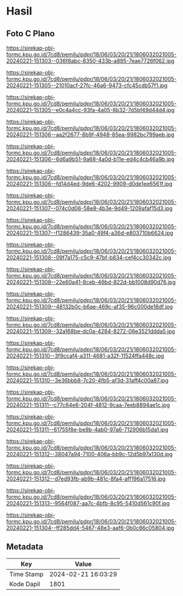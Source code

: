 # Hasil

## Foto C Plano

https://sirekap-obj-formc.kpu.go.id/7cd8/pemilu/pdpr/18/06/03/20/21/1806032021005-20240221-151303--036f8abc-8350-433b-a895-7eae7726f062.jpg

https://sirekap-obj-formc.kpu.go.id/7cd8/pemilu/pdpr/18/06/03/20/21/1806032021005-20240221-151305--21010acf-27fc-46a6-9473-cfc45cdb57f1.jpg

https://sirekap-obj-formc.kpu.go.id/7cd8/pemilu/pdpr/18/06/03/20/21/1806032021005-20240221-151305--e0c4a4cc-93fa-4a05-8b32-7d5bf49d44d4.jpg

https://sirekap-obj-formc.kpu.go.id/7cd8/pemilu/pdpr/18/06/03/20/21/1806032021005-20240221-151306--aa2f2677-8b9f-4948-85ea-9982bc799aeb.jpg

https://sirekap-obj-formc.kpu.go.id/7cd8/pemilu/pdpr/18/06/03/20/21/1806032021005-20240221-151306--6d6a9b51-9a68-4a0d-b11e-ed4c4cb46a9b.jpg

https://sirekap-obj-formc.kpu.go.id/7cd8/pemilu/pdpr/18/06/03/20/21/1806032021005-20240221-151306--fd14d4ed-9de6-4202-9909-d0de1ee6561f.jpg

https://sirekap-obj-formc.kpu.go.id/7cd8/pemilu/pdpr/18/06/03/20/21/1806032021005-20240221-151307--074c0d06-58e8-4b3e-9d49-1209afaf15d3.jpg

https://sirekap-obj-formc.kpu.go.id/7cd8/pemilu/pdpr/18/06/03/20/21/1806032021005-20240221-151307--f1286439-35a0-49f4-a36d-e803710b6624.jpg

https://sirekap-obj-formc.kpu.go.id/7cd8/pemilu/pdpr/18/06/03/20/21/1806032021005-20240221-151308--09f7a175-c5c9-47bf-b834-cef4cc30342c.jpg

https://sirekap-obj-formc.kpu.go.id/7cd8/pemilu/pdpr/18/06/03/20/21/1806032021005-20240221-151308--22e60a41-8ceb-46bd-822d-bb1008d90d76.jpg

https://sirekap-obj-formc.kpu.go.id/7cd8/pemilu/pdpr/18/06/03/20/21/1806032021005-20240221-151309--48132b0c-b6ae-469c-af35-96c000de18df.jpg

https://sirekap-obj-formc.kpu.go.id/7cd8/pemilu/pdpr/18/06/03/20/21/1806032021005-20240221-151309--32a168be-dc0a-4284-8272-06e3521ddda5.jpg

https://sirekap-obj-formc.kpu.go.id/7cd8/pemilu/pdpr/18/06/03/20/21/1806032021005-20240221-151310--3f9ccaf4-a311-4681-a32f-11524ffa448c.jpg

https://sirekap-obj-formc.kpu.go.id/7cd8/pemilu/pdpr/18/06/03/20/21/1806032021005-20240221-151310--3e36bbb8-7c20-4fb5-af3d-31aff4c00a87.jpg

https://sirekap-obj-formc.kpu.go.id/7cd8/pemilu/pdpr/18/06/03/20/21/1806032021005-20240221-151311--c77c64e6-204f-4812-9caa-7eeb8894ae1c.jpg

https://sirekap-obj-formc.kpu.go.id/7cd8/pemilu/pdpr/18/06/03/20/21/1806032021005-20240221-151311--61755f8e-be9b-4ab0-97a6-712906b15da1.jpg

https://sirekap-obj-formc.kpu.go.id/7cd8/pemilu/pdpr/18/06/03/20/21/1806032021005-20240221-151312--38047a94-7100-406a-bb9c-12d5b97a130d.jpg

https://sirekap-obj-formc.kpu.go.id/7cd8/pemilu/pdpr/18/06/03/20/21/1806032021005-20240221-151312--d7ed93fb-ab9b-481c-8fa4-aff196a17516.jpg

https://sirekap-obj-formc.kpu.go.id/7cd8/pemilu/pdpr/18/06/03/20/21/1806032021005-20240221-151313--9564f087-aa7c-4bfb-8c95-5410d561c90f.jpg

https://sirekap-obj-formc.kpu.go.id/7cd8/pemilu/pdpr/18/06/03/20/21/1806032021005-20240221-151304--ff285dd4-5467-48e3-aaf6-0b0c86c05804.jpg


## Metadata

| Key        | Value               |
| ---------- | ------------------- |
| Time Stamp | 2024-02-21 16:03:29 |
| Kode Dapil | 1801                |



